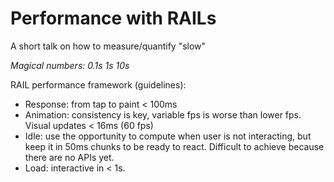 # Performance with RAILs

A short talk on how to measure/quantify "slow"

*Magical numbers: 0.1s 1s 10s*

RAIL performance framework (guidelines):
 - Response: from tap to paint < 100ms
 - Animation: consistency is key, variable fps is worse than lower fps. Visual updates < 16ms (60 fps)
 - Idle: use the opportunity to compute when user is not interacting, but keep it in 50ms chunks to be ready to react. Difficult to achieve because there are no APIs yet.
 - Load: interactive in < 1s.
